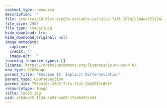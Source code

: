 ```yaml
---
content_type: resource
description: ''
file: /courses/18-01sc-single-variable-calculus-fall-2010/c184eaf511244491ea6917e46d53ca93_lec05.jpg
file_size: 2955
file_type: image/jpeg
hide_download: true
hide_download_original: null
image_metadata:
  caption: ''
  credit: ''
  image-alt: ''
learning_resource_types: []
license: https://creativecommons.org/licenses/by-nc-sa/4.0/
ocw_type: OCWImage
parent_title: 'Session 13: Implicit Differentiation'
parent_type: CourseSection
parent_uid: 796ea10c-25d2-7cfa-f1a1-2bb6262c8bff
resourcetype: Image
title: lec05.jpg
uid: c184eaf5-1124-4491-ea69-17e46d53ca93
---
```

